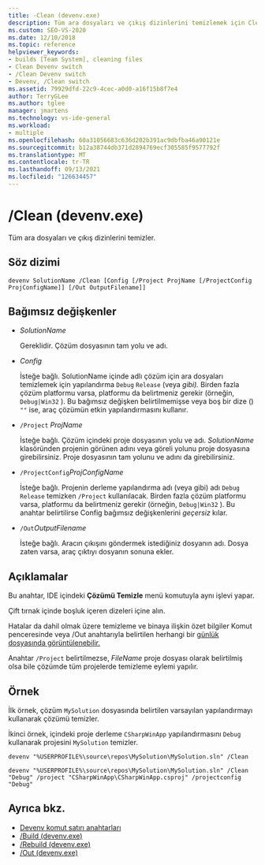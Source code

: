 ```yaml
---
title: -Clean (devenv.exe)
description: Tüm ara dosyaları ve çıkış dizinlerini temizlemek için Clean devenv komut satırı anahtarını kullanmayı öğrenin.
ms.custom: SEO-VS-2020
ms.date: 12/10/2018
ms.topic: reference
helpviewer_keywords:
- builds [Team System], cleaning files
- Clean Devenv switch
- /Clean Devenv switch
- Devenv, /Clean switch
ms.assetid: 79929dfd-22c9-4cec-a0d0-a16f15b8f7e4
author: TerryGLee
ms.author: tglee
manager: jmartens
ms.technology: vs-ide-general
ms.workload:
- multiple
ms.openlocfilehash: 60a31056683c636d202b391ac9dbfba46a90121e
ms.sourcegitcommit: b12a38744db371d2894769ecf305585f9577792f
ms.translationtype: MT
ms.contentlocale: tr-TR
ms.lasthandoff: 09/13/2021
ms.locfileid: "126634457"
---
```

# <a name="clean-devenvexe"></a>/Clean (devenv.exe)

Tüm ara dosyaları ve çıkış dizinlerini temizler.

## <a name="syntax"></a>Söz dizimi

```shell
devenv SolutionName /Clean [Config [/Project ProjName [/ProjectConfig ProjConfigName]] [/Out OutputFilename]]
```

## <a name="arguments"></a>Bağımsız değişkenler

- *SolutionName*

  Gereklidir. Çözüm dosyasının tam yolu ve adı.

- *Config*

  İsteğe bağlı. SolutionName içinde adlı çözüm için ara dosyaları temizlemek için yapılandırma `Debug` `Release` (veya *gibi).* Birden fazla çözüm platformu varsa, platformu da belirtmeniz gerekir (örneğin, `Debug|Win32` ). Bu bağımsız değişken belirtilmemişse veya boş bir dize () `""` ise, araç çözümün etkin yapılandırmasını kullanır.

- `/Project` *ProjName*

  İsteğe bağlı. Çözüm içindeki proje dosyasının yolu ve adı. *SolutionName* klasöründen projenin görünen adını veya göreli yolunu proje dosyasına girebilirsiniz. Proje dosyasının tam yolunu ve adını da girebilirsiniz.

- `/ProjectConfig`*ProjConfigName*

  İsteğe bağlı. Projenin derleme yapılandırma adı (veya gibi) adı `Debug` `Release` temizken `/Project` kullanılacak. Birden fazla çözüm platformu varsa, platformu da belirtmeniz gerekir (örneğin, `Debug|Win32` ). Bu anahtar belirtilirse Config bağımsız değişkenlerini *geçersiz* kılar.

- `/Out`*OutputFilename*

  İsteğe bağlı. Aracın çıkışını göndermek istediğiniz dosyanın adı. Dosya zaten varsa, araç çıktıyı dosyanın sonuna ekler.

## <a name="remarks"></a>Açıklamalar

Bu anahtar, IDE içindeki **Çözümü Temizle** menü komutuyla aynı işlevi yapar.

Çift tırnak içinde boşluk içeren dizeleri içine alın.

Hatalar da dahil olmak üzere temizleme ve binaya ilişkin özet bilgiler Komut penceresinde veya /Out anahtarıyla belirtilen herhangi bir [günlük dosyasında görüntülenebilir.](out-devenv-exe.md) 

Anahtar `/Project` belirtilmezse, *FileName* proje dosyası olarak belirtilmiş olsa bile çözümde tüm projelerde temizleme eylemi yapılır.

## <a name="example"></a>Örnek

İlk örnek, çözüm `MySolution` dosyasında belirtilen varsayılan yapılandırmayı kullanarak çözümü temizler.

İkinci örnek, içindeki proje derleme `CSharpWinApp` yapılandırmasını `Debug` kullanarak projesini `MySolution` temizler.

```shell
devenv "%USERPROFILE%\source\repos\MySolution\MySolution.sln" /Clean

devenv "%USERPROFILE%\source\repos\MySolution\MySolution.sln" /Clean "Debug" /project "CSharpWinApp\CSharpWinApp.csproj" /projectconfig "Debug"
```

## <a name="see-also"></a>Ayrıca bkz.

- [Devenv komut satırı anahtarları](../../ide/reference/devenv-command-line-switches.md)
- [/Build (devenv.exe)](../../ide/reference/build-devenv-exe.md)
- [/Rebuild (devenv.exe)](../../ide/reference/rebuild-devenv-exe.md)
- [/Out (devenv.exe)](../../ide/reference/out-devenv-exe.md)
